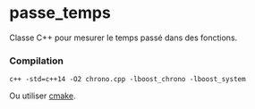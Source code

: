 # passe_temps

Classe C++ pour mesurer le temps passé dans des fonctions.

### Compilation
    c++ -std=c++14 -O2 chrono.cpp -lboost_chrono -lboost_system

Ou utiliser [cmake](https://cmake.org/).

